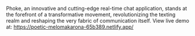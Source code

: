 
Phoke, an innovative and cutting-edge real-time chat application, stands at the forefront of a transformative movement, revolutionizing the texting realm and reshaping the very fabric of communication itself.
View live demo at: https://poetic-melomakarona-65b389.netlify.app/
